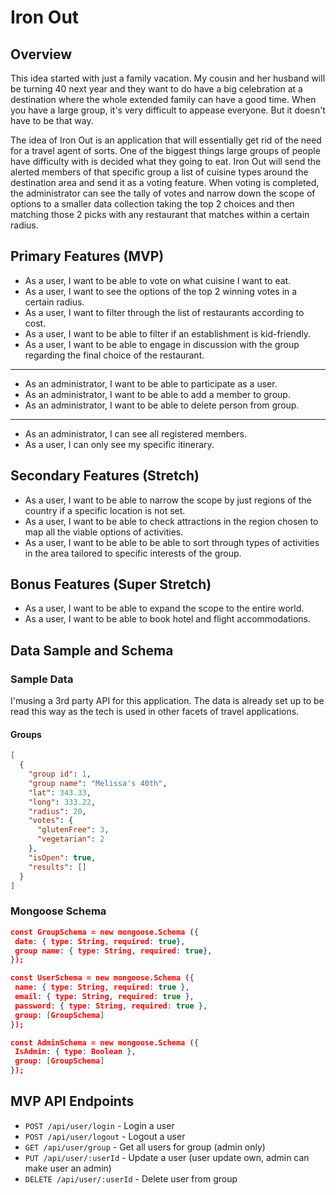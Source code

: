# Iron Out

## Overview

This idea started with just a family vacation. My cousin and her husband will be turning 40 next year and they want to do have a big celebration at a destination where the whole extended family can have a good time. When you have a large group, it's very difficult to appease everyone. But it doesn't have to be that way.

The idea of Iron Out is an application that will essentially get rid of the need for a travel agent of sorts. One of the biggest things large groups of people have difficulty with is decided what they going to eat. Iron Out will send the alerted members of that specific group a list of cuisine types around the destination area and send it as a voting feature. When voting is completed, the administrator can see the tally of votes and narrow down the scope of options to a smaller data collection taking the top 2 choices and then matching those 2 picks with any restaurant that matches within a certain radius.

## Primary Features (MVP)

- As a user, I want to be able to vote on what cuisine I want to eat.
- As a user, I want to see the options of the top 2 winning votes in a certain radius.
- As a user, I want to filter through the list of restaurants according to cost.
- As a user, I want to be able to filter if an establishment is kid-friendly.
- As a user, I want to be able to engage in discussion with the group regarding the final choice of the restaurant.

---

- As an administrator, I want to be able to participate as a user.
- As an administrator, I want to be able to add a member to group.
- As an administrator, I want to be able to delete person from group.

---

- As an administrator, I can see all registered members.
- As a user, I can only see my specific itinerary.

## Secondary Features (Stretch)

- As a user, I want to be able to narrow the scope by just regions of the country if a specific location is not set.
- As a user, I want to be able to check attractions in the region chosen to map all the viable options of activities.
- As a user, I want to be able to be able to sort through types of activities in the area tailored to specific interests of the group.

## Bonus Features (Super Stretch)

- As a user, I want to be able to expand the scope to the entire world.
- As a user, I want to be able to book hotel and flight accommodations.

## Data Sample and Schema

### Sample Data

I'musing a 3rd party API for this application. The data is already set up to be read this way as the tech is used in other facets of travel applications.

#### Groups

```json
[
  {
    "group id": 1,
    "group name": "Melissa's 40th",
    "lat": 343.33,
    "long": 333.22,
    "radius": 20,
    "votes": {
      "glutenFree": 3,
      "vegetarian": 2
    },
    "isOpen": true,
    "results": []
  }
]
```

### Mongoose Schema

```json
const GroupSchema = new mongoose.Schema ({
 date: { type: String, required: true},
 group name: { type: String, required: true},
});

const UserSchema = new mongoose.Schema ({
 name: { type: String, required: true },
 email: { type: String, required: true },
 password: { type: String, required: true },
 group: [GroupSchema]
});

const AdminSchema = new mongoose.Schema ({
 IsAdmin: { type: Boolean },
 group: [GroupSchema]
});

```

## MVP API Endpoints

- `POST /api/user/login` - Login a user
- `POST /api/user/logout` - Logout a user
- `GET /api/user/group` - Get all users for group (admin only)
- `PUT /api/user/:userId` - Update a user (user update own, admin can make user an admin)
- `DELETE /api/user/:userId` - Delete user from group
